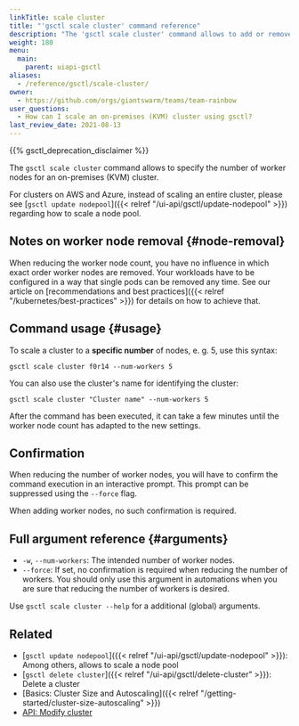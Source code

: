 ```yaml
---
linkTitle: scale cluster
title: "'gsctl scale cluster' command reference"
description: "The 'gsctl scale cluster' command allows to add or remove worker nodes to an on-premises cluster (KVM)."
weight: 180
menu:
  main:
    parent: uiapi-gsctl
aliases:
  - /reference/gsctl/scale-cluster/
owner:
  - https://github.com/orgs/giantswarm/teams/team-rainbow
user_questions:
  - How can I scale an on-premises (KVM) cluster using gsctl?
last_review_date: 2021-08-13
---
```


{{% gsctl_deprecation_disclaimer %}}

The `gsctl scale cluster` command allows to specify the number of worker nodes for an on-premises (KVM) cluster.

For clusters on AWS and Azure, instead of scaling an entire cluster, please see [`gsctl update nodepool`]({{< relref "/ui-api/gsctl/update-nodepool" >}}) regarding how to scale a node pool.

## Notes on worker node removal {#node-removal}

When reducing the worker node count, you have no influence in which exact order worker nodes are removed. Your workloads have to be configured in a way that single pods can be removed any time. See our article on [recommendations and best practices]({{< relref "/kubernetes/best-practices" >}}) for details on how to achieve that.

## Command usage {#usage}

To scale a cluster to a **specific number** of nodes, e. g. 5, use this syntax:

```nohighlight
gsctl scale cluster f0r14 --num-workers 5
```

You can also use the cluster's name for identifying the cluster:

```nohighlight
gsctl scale cluster "Cluster name" --num-workers 5
```

After the command has been executed, it can take a few minutes until the worker node count has adapted to the new settings.

## Confirmation

When reducing the number of worker nodes, you will have to confirm the command execution in an interactive prompt.
This prompt can be suppressed using the `--force` flag.

When adding worker nodes, no such confirmation is required.

## Full argument reference {#arguments}

- `-w`, `--num-workers`: The intended number of worker nodes.
- `--force`: If set, no confirmation is required when reducing the number of workers. You should only use this argument in automations when you are sure that reducing the number of workers is desired.

Use `gsctl scale cluster --help` for a additional (global) arguments.

## Related

- [`gsctl update nodepool`]({{< relref "/ui-api/gsctl/update-nodepool" >}}): Among others, allows to scale a node pool
- [`gsctl delete cluster`]({{< relref "/ui-api/gsctl/delete-cluster" >}}): Delete a cluster
- [Basics: Cluster Size and Autoscaling]({{< relref "/getting-started/cluster-size-autoscaling" >}})
- [API: Modify cluster](/api/#operation/modifyCluster)
